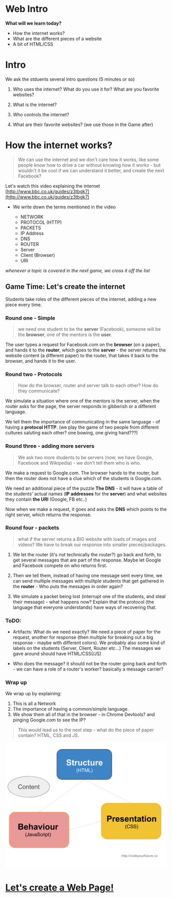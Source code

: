# Web Intro
**What will we learn today?**
- How the internet works?
- What are the different pieces of a website
- A bit of HTML/CSS


# Intro

We ask the stduents several intro questions (5 minutes or so)

1.  Who uses the internet? What do you use it for? What are you favorite websites?

2. What is the internet?

3. Who controls the internet?

4. What are their favorite websites? (we use those in the Game after)


# How the internet works?

> We can use the internet and we don't care how it works, like some people know how to drive a car without knowing how it works - but wouldn't it be cool if we can understand it better, and create the next Facebook?

Let's watch this video explaining the internet
[http://www.bbc.co.uk/guides/z3tbgk7](http://www.bbc.co.uk/guides/z3tbgk7)

- We write down the terms mentioned in the video

    - NETWORK
    - PROTOCOL (HTTP)
    - PACKETS
    - IP Address
    - DNS
    - ROUTER
    - Server
    - Client (Browser)
    - URI

*whenever a topic is covered in the next game, we cross it off the list*

## Game Time: Let's create the internet

Students take roles of the different pieces of the internet, adding a new piece every time.

### Round one - Simple

> we need one student to be the **server** (Facebook), someone will be the **browser**, one of the mentors is the **user**.

The user types a request for Facebook.com on the **browser** (on a paper), and hands it to the **router**, which goes to the **server** - the server returns the website content (a different paper) to the router, that takes it back to the browser, and hands it to the user.

### Round two - Protocols

> How do the browser, router and server talk to each other? How do they communicate? 

We simulate a situation where one of the mentors is the server, when the router asks for the page, the server responds in gibberish or a different language.

We tell them the importance of communicating in the same language - of having a **protocol** **HTTP**. (we play the game of two people from different cultures saluting each other? one bowing, one giving hand???)


### Round three - adding more servers

> We ask two more students to be servers (now, we have Google, Facebook and Wikipedia) - we don't tell them who is who.

We make a request to Google.com. The browser hands to the router, but then the router does not have a clue which of the students is Google.com.

We need an additional piece of the puzzle **The DNS** - it will have a table of the students' actual names (**IP addresses** for the **server**) and what websites they contain **the URI** (Google, FB etc..)

Now when we make a request, it goes and asks the **DNS** which points to the right server, which returns the response.


### Round four - packets

> what if the server returns a BIG website with loads of images and videos? We have to break our response into smaller pieces/packages. 

1. We let the router (it's not technically the router?) go back and forth, to get several messages that are part of the response. Maybe let Google and Facebook compete on who returns first.

2. Then we tell them, instead of having one message sent every time, we can send multiple messages with mulitple students that get gathered in the **router** - Who puts the messages in order again?

3. We simulate a packet being lost (interrupt one of the students, and steal their message) - what happens now? Explain that the protocol (the language that everyone understands) have ways of recovering that.

### ToDO:
- Artifacts: What do we need exactly? We need a piece of paper for the request, another for response (then multiple for breaking out a big response - maybe with different colors). We probably also some kind of labels on the students (Server, Client, Router etc...)
The messages we gave around should have HTML/CSS(/JS)

- Who does the message? it should not be the router going back and forth - we can have a role of a router's worker? basically a message carrier?

### Wrap up
We wrap up by explaining:
1. This is all a Network
2. The importance of having a common/simple language.
3. We show them all of that in the browser - in Chrome Devtools? and pinging Google.com to see the IP?

> This would lead us to the next step - what do the piece of paper contain? HTML, CSS and JS.


![What makes a web page](../assets/web-intro/webpage-parts.png)

# [Let's create a Web Page!](html-intro.md)